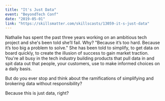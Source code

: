 ```yaml
---
title: "It's Just Data"
event: "BeyondTech Conf"
date: "2019-05-01"
link: "https://skillsmatter.com/skillscasts/13059-it-s-just-data"
---
```


<p>
Nathalie has spent the past three years working on an ambitious tech project and she's been told she’ll fail. Why? "Because it’s too hard. Because it’s too big a problem to solve." She has been told to simplify, to get data on board quickly, to create the illusion of success to gain market traction. You're all busy in the tech industry building products that pull data in and spit data out that people, your customers, use to make informed choices on a daily basis.
</p>

<p>
But do you ever stop and think about the ramifications of simplifying and brokering data without responsibility?
</p>

<p>
Because this is just data, right?
</p>
